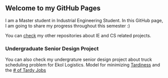 ## Welcome to my GitHub Pages

I am a Master student in Industrial Engineering Student. In this GitHub page, I am going to share my progress throughout this semester :)

You can [check](https://github.com/anillturgut?tab=repositories) my other repositories about IE and CS related projects. 

### Undergraduate Senior Design Project

You can also check my undergrature senior design project about truck scheduling problem for Ekol Logistics. Model for minimizing [Tardiness](files/IE402_Gurobi_Tardiness.html) and the [# of Tardy Jobs](files/IE402_Gurobi_NumberOfTardy.html)
